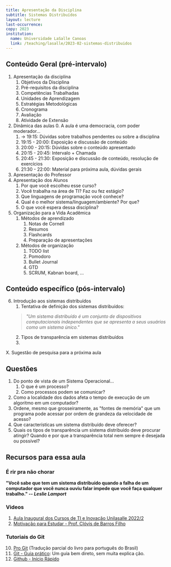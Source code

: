 ```yaml
---
title: Apresentação da Disciplina
subtitle: Sistemas Distribuídos
layout: lecture
last-occurrence: 
copy: 2023
institution: 
  name: Universidade LaSalle Canoas
  link: /teaching/lasalle/2023-02-sistemas-distribuidos
---
```


## Conteúdo Geral (pré-intervalo)

1. Apresentação da disciplina
    1. Objetivos da Disciplina
    2. Pré-requisitos da disciplina
    3. Competências Trabalhadas
    4. Unidades de Aprendizagem
    5. Estratégias Metodológicas
    6. Cronograma
    7. Avaliação
    8. Atividade de Extensão
2. Dinâmica das aulas
    0. A aula é uma democracia, com poder moderador...
    1. -> 19:15: Dúvidas sobre trabalhos pendentes ou sobre a disciplina
    2. 19:15 - 20:00: Exposição e discussão de conteúdo
    3. 20:00 - 20:15: Dúvidas sobre o conteúdo apresentado
    4. 20:15 - 20:45: Intervalo + Chamada
    5. 20:45 - 21:30: Exposição e discussão de conteúdo, resolução de exercícios
    6. 21:30 - 22:00: Material para próxima aula, dúvidas gerais 
3. Apresentação do Professor
4. Apresentação dos Alunos
    1. Por que você escolheu esse curso?
    2. Você trabalha na área de TI? Faz ou fez estágio?
    3. Que linguagens de programação você conhece?
    4. Qual é o melhor sistema/linguagem/ambiente? Por que?
    5. O que você espera dessa disciplina?
5. Organização para a Vida Acadêmica
    1. Métodos de aprendizado
        1. Notas de Cornell
        2. Resumos
        3. Flashcards
        4. Preparação de apresentações
    2. Métodos de organização
        1. TODO list
        2. Pomodoro
        3. Bullet Journal
        4. GTD
        5. SCRUM, Kabnan board, ...

## Conteúdo específico (pós-intervalo)

6. Introdução aos sistemas distribuídos
    1. Tentativa de definição dos sistemas distribuídos:
    > _"Um sistema distribuído é um conjunto de dispositivos computacionais independentes que se apresenta a seus usuários como um sistema único."_
    2. Tipos de transparência em sistemas distribuídos
    3. 
X. Sugestão de pesquisa para a próxima aula

## Questões

1. Do ponto de vista de um Sistema Operacional...
    1. O que é um processo?
    2. Como processos podem se comunicar?
2. Como a localidade dos dados afeta o tempo de execução de um algoritmo em um computador? 
3. Ordene, mesmo que grosseiramente, as "fontes de memória" que um programa pode acessar por ordem de grandeza da velocidade de acesso?
4. Que características um sistema distribuído deve oferecer?
5. Quais os tipos de transparência um sistema distribuído deve procurar atingir? Quando e por que a transparência total nem sempre é desejada ou possível?


## Recursos para essa aula

### É rir pra não chorar

**"Você sabe que tem um sistema distribuído  quando a falha de um computador que você nunca ouviu falar impede que você faça qualquer trabalho." -- _Leslie Lamport_**

### Videos

1. [Aula Inaugural dos Cursos de TI e Inovação Unilasalle 2022/2](https://www.youtube.com/watch?v=pxsdiyHgZHs)
2. [Motivação para Estudar - Prof. Clóvis de Barros Filho](https://www.youtube.com/watch?v=TRPBY_lxJfE)

### Tutoriais do Git

10. [Pro Git](https://git-scm.com/book/pt-br/v2) (Tradução parcial do livro para português do Brasil)
11. [Git - Guia prático](https://rogerdudler.github.io/git-guide/index.pt_BR.html): Um guia bem direto, sem muita explica    ção.
12. [Github - Início Rápido](https://docs.github.com/pt/get-started/quickstart)

